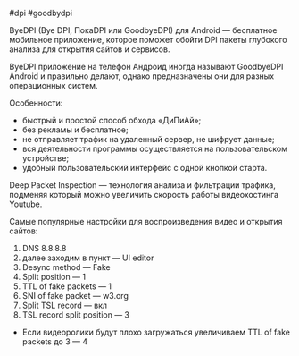 #dpi #goodbydpi

ByeDPI (Bye DPI, ПокаDPI или GoodbyeDPI) для Android — бесплатное мобильное приложение, которое поможет обойти DPI пакеты глубокого анализа для открытия сайтов и сервисов.

ByeDPI приложение на телефон Андроид иногда называют GoodbyeDPI Android и правильно делают, однако предназначены они для разных операционных систем.

Особенности:

- быстрый и простой способ обхода «ДиПиАй»;
- без рекламы и бесплатное;
- не отправляет трафик на удаленный сервер, не шифрует данные;
- вся деятельности программы осуществляется на пользовательском устройстве;
- удобный пользовательский интерфейс с одной кнопкой старта.

Deep Packet Inspection — технология анализа и фильтрации трафика, подменяя который можно увеличить скорость работы видеохостинга Youtube.

Самые популярные настройки для воспроизведения видео и открытия сайтов:

1. DNS 8.8.8.8
2. далее заходим в пункт — UI editor
3. Desync method — Fake
4. Split position — 1
5. TTL of fake packets — 1
6. SNI of fake packet — w3.org
7. Split TSL record — вкл
8. TSL record split position — 3

* Если видеоролики будут плохо загружаться увеличиваем TTL of fake packets до 3 — 4